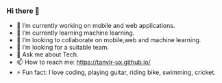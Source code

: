 
### Hi there 👋

- 🔭 I’m currently working on mobile and web applications.
- 🌱 I’m currently learning machine learning.
- 👯 I’m looking to collaborate on mobile,web and machine learning.
- 🤔 I’m looking for a suitable team.
- 💬 Ask me about Tech.
- 📫 How to reach me: https://tanvir-ux.github.io/  
- ⚡ Fun fact: I love coding, playing guitar, riding bike, swimming, cricket.



